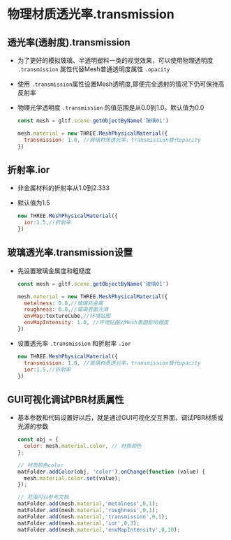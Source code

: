 # 物理材质透光率.transmission

## 透光率(透射度).transmission

+ 为了更好的模拟玻璃、半透明塑料一类的视觉效果，可以使用物理透明度 `.transmission` 属性代替Mesh普通透明度属性 `.opacity`

+ 使用 `.transmission`属性设置Mesh透明度,即便完全透射的情况下仍可保持高反射率

+ 物理光学透明度 `.transmission` 的值范围是从0.0到1.0。默认值为0.0

  ```js
  const mesh = gltf.scene.getObjectByName('玻璃01')

  mesh.material = new THREE.MeshPhysicalMaterial({
    transmission: 1.0, //玻璃材质透光率，transmission替代opacity
  })
  ```

## 折射率.ior

+ 非金属材料的折射率从1.0到2.333
+ 默认值为1.5

  ```js
  new THREE.MeshPhysicalMaterial({
    ior:1.5,//折射率
  })
  ```

## 玻璃透光率.transmission设置

+ 先设置玻璃金属度和粗糙度

  ```js
  const mesh = gltf.scene.getObjectByName('玻璃01')

  mesh.material = new THREE.MeshPhysicalMaterial({
    metalness: 0.0,//玻璃非金属
    roughness: 0.0,//玻璃表面光滑
    envMap:textureCube,//环境贴图
    envMapIntensity: 1.0, //环境贴图对Mesh表面影响程度
  })
  ```

+ 设置透光率 `.transmission` 和折射率 `.ior`

  ```js
  new THREE.MeshPhysicalMaterial({
    transmission: 1.0, //玻璃材质透光率，transmission替代opacity
    ior:1.5,//折射率
  })
  ```

## GUI可视化调试PBR材质属性

+ 基本参数和代码设置好以后，就是通过GUI可视化交互界面，调试PBR材质或光源的参数

  ```js
  const obj = {
    color: mesh.material.color, // 材质颜色
  };

  // 材质颜色color
  matFolder.addColor(obj, 'color').onChange(function (value) {
    mesh.material.color.set(value);
  });

  // 范围可以参考文档
  matFolder.add(mesh.material,'metalness',0,1);
  matFolder.add(mesh.material,'roughness',0,1);
  matFolder.add(mesh.material,'transmission',0,1);
  matFolder.add(mesh.material,'ior',0,3);
  matFolder.add(mesh.material,'envMapIntensity',0,10);
  ```
